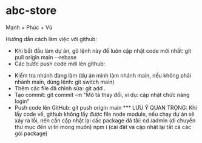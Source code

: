 # abc-store

Mạnh + Phúc + Vũ

Hướng dẫn cách làm việc với github:

-   Khi bắt đầu làm dự án, gõ lệnh này để luôn cập nhật code mới nhất: git pull origin main --rebase
-   Các bước push code mới lên github:

*   Kiếm tra nhánh đang làm (dự án mình làm nhánh main, nếu không phải nhánh main, dùng lệnh: git switch main)
*   Thêm các file đã chỉnh sửa: git add .
*   Tạo commit: git commit -m "Mô tả thay đổi, ví dụ: cập nhật chức năng login"
*   Push code lên GitHub: git push origin main
    \*\*\* LƯU Ý QUAN TRỌNG:
    Khi lấy code về, github không lấy được file node module, nếu chạy dự án sẽ xảy ra lỗi, nên cần cập nhật lại các package đã tải:
    cd /admin (di chuyển thư mục đến vị trí mong muốn)
    npm i (cài đặt và cập nhật lại tất cả các gói package)
